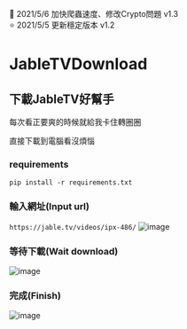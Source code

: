  🌈 2021/5/6 加快爬蟲速度、修改Crypto問題 v1.3  
 ⭐ 2021/5/5 更新穩定版本 v1.2  
# JableTVDownload

## 下載JableTV好幫手

每次看正要爽的時候就給我卡住轉圈圈  

直接下載到電腦看沒煩惱

### requirements
`pip install -r requirements.txt`

### 輸入網址(Input url)
`https://jable.tv/videos/ipx-486/`
![image](https://github.com/hcjohn463/JableDownload/blob/main/img/1.PNG)

### 等待下載(Wait download)
![image](https://github.com/hcjohn463/JableDownload/blob/main/img/2.PNG)

### 完成(Finish)
![image](https://github.com/hcjohn463/JableDownload/blob/main/img/3.PNG)

